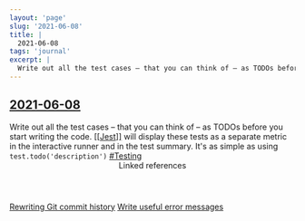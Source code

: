 ```yaml
---
layout: 'page'
slug: '2021-06-08'
title: |
  2021-06-08
tags: 'journal'
excerpt: |
  Write out all the test cases – that you can think of – as TODOs before you start writing the code. Jest will display these tests as a separate metric in the interactive runner and in the test summary. It's as simple as using test.todo('description') 
---
```


<h2 class="text-3xl font-semibold mb-4"><a class="rounded-sm focus:outline-none focus:ring-2 focus:ring-offset-2 dark:focus:ring-offset-gray-900 dark:focus:ring-pink-400 focus:ring-pink-700" href="/journals/2021-06-08">2021-06-08</a></h2>

<div class="space-y-3">
<div class="element-block ml-0"><div class="flex-1">Write out all the test cases – that you can think of – as TODOs before you start writing the code. <a class="text-teal-700 dark:text-teal-400 rounded-sm group focus:outline-none focus:ring-2 focus:ring-offset-2 dark:focus:ring-offset-gray-900 dark:focus:ring-pink-400 focus:ring-pink-700" href="/pages/jest"><span class="text-gray-300 dark:text-gray-500 group-hover:text-teal-900">[[</span>Jest<span class="text-gray-300 dark:text-gray-500 group-hover:text-teal-900">]]</span></a> will display these tests as a separate metric in the interactive runner and in the test summary. It's as simple as using <code>test.todo('description')</code> <a class="dark:text-gray-400 text-gray-500" href="/pages/testing">#Testing</a></div></div>
</div>


<section class="mt-8 space-y-2">
<header class="text-gray-500 dark:text-gray-400">Linked references</header>
<a class="block bg-gray-100 dark:bg-gray-800 p-4 rounded text-teal-700 dark:text-teal-400 focus:outline-none focus:ring-2 focus:ring-offset-2 dark:focus:ring-offset-gray-900 focus:ring-teal-700 dark:focus:ring-teal-400 hover:ring-2 hover:ring-offset-2 dark:hover:ring-offset-gray-900 dark:hover:ring-teal-400 hover:ring-teal-700" href="/pages/rewriting-git-commit-history">Rewriting Git commit history</a>
<a class="block bg-gray-100 dark:bg-gray-800 p-4 rounded text-teal-700 dark:text-teal-400 focus:outline-none focus:ring-2 focus:ring-offset-2 dark:focus:ring-offset-gray-900 focus:ring-teal-700 dark:focus:ring-teal-400 hover:ring-2 hover:ring-offset-2 dark:hover:ring-offset-gray-900 dark:hover:ring-teal-400 hover:ring-teal-700" href="/pages/write-useful-error-messages">Write useful error messages</a>
  </section>
